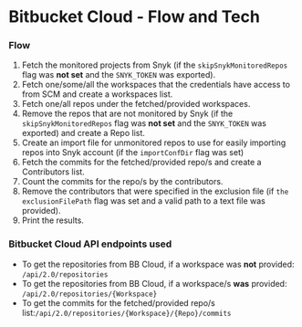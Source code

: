 # Bitbucket Cloud - Flow and Tech

### Flow

1. Fetch the monitored projects from Snyk (if the `skipSnykMonitoredRepos` flag was **not set** and the `SNYK_TOKEN` was exported).
2. Fetch one/some/all the workspaces that the credentials have access to from SCM and create a workspaces list.
3. Fetch one/all repos under the fetched/provided workspaces.
4. Remove the repos that are not monitored by Snyk (if the `skipSnykMonitoredRepos` flag was **not set** and the `SNYK_TOKEN` was exported) and create a Repo list.
5. Create an import file for unmonitored repos to use for easily importing repos into Snyk account (if the `importConfDir` flag was set)
6. Fetch the commits for the fetched/provided repo/s and create a Contributors list.
7. Count the commits for the repo/s by the contributors.
8. Remove the contributors that were specified in the exclusion file (if `the exclusionFilePath` flag was set and a valid path to a text file was provided).
9. Print the results.

### Bitbucket Cloud API endpoints used

* To get the repositories from BB Cloud, if a workspace was **not** provided: `/api/2.0/repositories`
* To get the repositories from BB Cloud, if a workspace/s **was** provided: `/api/2.0/repositories/{Workspace}`
* To get the commits for the fetched/provided repo/s list:`/api/2.0/repositories/{Workspace}/{Repo}/commits`
